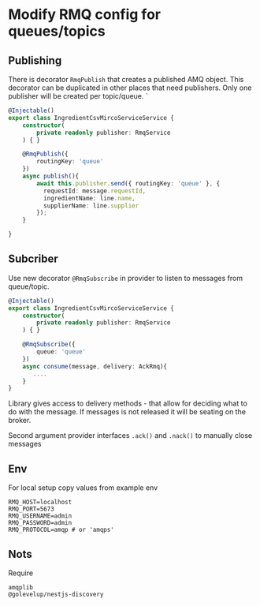 # Modify RMQ config for queues/topics

## Publishing

There is decorator `RmqPublish` that creates a published AMQ object. This decorator can be duplicated in other places that need publishers. Only one publisher will be created per topic/queue. `

```ts
@Injectable()
export class IngredientCsvMircoServiceService {
    constructor(
        private readonly publisher: RmqService
    ) { }

    @RmqPublish({
        routingKey: 'queue'
    })
    async publish(){
        await this.publisher.send({ routingKey: 'queue' }, {
          requestId: message.requestId,
          ingredientName: line.name,
          supplierName: line.supplier
        });
    }

}

```

## Subcriber

Use new decorator `@RmqSubscribe` in provider to listen to messages from queue/topic.

```ts
@Injectable()
export class IngredientCsvMircoServiceService {
    constructor(
        private readonly publisher: RmqService
    ) { }

    @RmqSubscribe({
        queue: 'queue'
    })
    async consume(message, delivery: AckRmq){
       ....
    }
}

```

Library gives access to delivery methods - that allow for deciding what to do with the message. If messages is not released it will be seating on the broker.

Second argument provider interfaces `.ack()` and `.nack()` to manually close messages

## Env

For local setup copy values from example env

```
RMQ_HOST=localhost
RMQ_PORT=5673
RMQ_USERNAME=admin
RMQ_PASSWORD=admin
RMQ_PROTOCOL=amqp # or 'amqps'
```


## Nots

Require

```
amqplib
@golevelup/nestjs-discovery
```